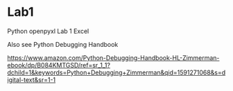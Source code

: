 # Lab1
Python openpyxl Lab 1 Excel

Also see Python Debugging Handbook

https://www.amazon.com/Python-Debugging-Handbook-HL-Zimmerman-ebook/dp/B084KMTGSD/ref=sr_1_1?dchild=1&keywords=Python+Debugging+Zimmerman&qid=1591271068&s=digital-text&sr=1-1
